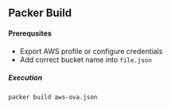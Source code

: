 ## Packer Build

#### Prerequsites

- Export AWS profile or configure credentials
- Add correct bucket name into `file.json`


##### Execution

```shell
packer build aws-ova.json
```


